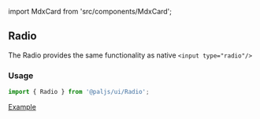 import MdxCard from 'src/components/MdxCard';

<MdxCard>

## Radio

The Radio provides the same functionality as native `<input type="radio"/>`

### Usage

```js
import { Radio } from '@paljs/ui/Radio';
```

[Example](demo://Example.tsx)

</MdxCard>